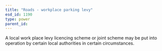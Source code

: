 ```yaml
---
title: "Roads - workplace parking levy"
esd_id: 1190
type: power
parent_id:  
---
```


A local work place levy licencing scheme or joint scheme may be put into operation by certain local authorities in certain circumstances.

